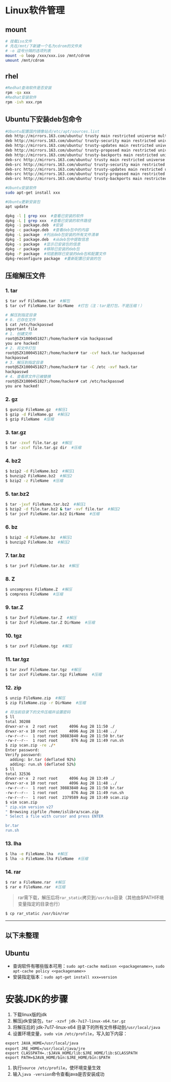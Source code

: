 # Linux软件管理

## mount

```bash
# 挂载iso文件
# 先在/mnt/下新建一个名为cdrom的文件夹
# -o 逗号分隔的选项列表
mount -o loop /xxx/xxx.iso /mnt/cdrom
umount /mnt/cdrom
```


## rhel

```bash
#Redhat查询软件是否安装
rpm -qa xxx
#Redhat安装软件
rpm -ivh xxx.rpm
```


## Ubuntu下安装deb包命令

```bash
#Ubuntu配置国内镜像站点/etc/apt/sources.list
deb http://mirrors.163.com/ubuntu/ trusty main restricted universe multiverse
deb http://mirrors.163.com/ubuntu/ trusty-security main restricted universe multiverse
deb http://mirrors.163.com/ubuntu/ trusty-updates main restricted universe multiverse
deb http://mirrors.163.com/ubuntu/ trusty-proposed main restricted universe multiverse
deb http://mirrors.163.com/ubuntu/ trusty-backports main restricted universe multiverse
deb-src http://mirrors.163.com/ubuntu/ trusty main restricted universe multiverse
deb-src http://mirrors.163.com/ubuntu/ trusty-security main restricted universe multiverse
deb-src http://mirrors.163.com/ubuntu/ trusty-updates main restricted universe multiverse
deb-src http://mirrors.163.com/ubuntu/ trusty-proposed main restricted universe multiverse
deb-src http://mirrors.163.com/ubuntu/ trusty-backports main restricted universe multiverse

#Ubuntu安装软件
sudo apt-get install xxx

#Ubuntu更新安装包
apt update

dpkg -l | grep xxx  #查看已安装的软件
dpkg -L | grep xxx  #查看已安装的软件路径
dpkg -i package.deb  #安装
dpkg -c package.deb  #查看deb包中的内容
dpkg -L package  #列出deb包安装的所有文件清单
dpkg -I package.deb  #从deb包中提取信息
dpkg -s package  #显示已安装包的信息
dpkg -r package  #移除已安装的deb包
dpkg -P package  #彻底删除已安装的deb包和配置文件
dpkg-reconfigure package  #重新配置已安装的包
```


## 压缩解压文件

### 1. tar

```bash
$ tar xvf FileName.tar  #解包
$ tar cvf FileName.tar DirName  #打包（注：tar是打包，不是压缩！）

# 解压到指定目录
# 0. 已存在文件
$ cat /etc/hackpasswd
important file
# 1. 创建文件
root@SZX1000451827:/home/hacker# vim hackpasswd
you are hacked!
# 2. 将文件打包
root@SZX1000451827:/home/hacker# tar -cvf hack.tar hackpasswd
hackpasswd
# 3. 解压到指定目录
root@SZX1000451827:/home/hacker# tar -C /etc -xvf hack.tar
hackpasswd
# 4. 查看原文件已被替换
root@SZX1000451827:/home/hacker# cat /etc/hackpasswd
you are hacked!
```

### 2. gz

```bash
$ gunzip FileName.gz  #解压1
$ gzip -d FileName.gz  #解压2
$ gzip FileName  #压缩
```

### 3. tar.gz

```bash
$ tar -zxvf file.tar.gz  #解压
$ tar -zcvf file.tar.gz dir  #压缩
```

### 4. bz2

```bash
$ bzip2 -d FileName.bz2  #解压1
$ bunzip2 FileName.bz2  #解压2
$ bzip2 -z FileName  #压缩
```

### 5. tar.bz2

```bash
$ tar -jxvf FileName.tar.bz2  #解压1
$ bzip2 -d file.tar.bz2 & tar -xvf file.tar  #解压2
$ tar jcvf FileName.tar.bz2 DirName  #压缩
```

### 6. bz

```bash
$ bzip2 -d FileName.bz  #解压1
$ bunzip2 FileName.bz  #解压2
```

### 7. tar.bz

```bash
$ tar jxvf FileName.tar.bz  #解压
```

### 8. Z

```bash
$ uncompress FileName.Z  #解压
$ compress FileName  #压缩
```

### 9. tar.Z

```bash
$ tar Zxvf FileName.tar.Z  #解压
$ tar Zcvf FileName.tar.Z DirName  #压缩
```

### 10. tgz

```bash
$ tar zxvf FileName.tgz  #解压
```

### 11. tar.tgz

```bash
$ tar zxvf FileName.tar.tgz  #解压
$ tar zcvf FileName.tar.tgz FileName  #压缩
```

### 12. zip

```bash
$ unzip FileName.zip  #解压
$ zip FileName.zip -r DirName  #压缩

# 将当前目录下的文件压缩并设置密码
$ ll
total 30208
drwxr-xr-x  2 root root     4096 Aug 28 11:50 ./
drwxr-xr-x 10 root root     4096 Aug 28 11:48 ../
-rw-r--r--  1 root root 30883840 Aug 28 11:50 br.tar
-rw-r--r--  1 root root      876 Aug 28 11:49 run.sh
$ zip scan.zip -re ./*
Enter password:
Verify password:
  adding: br.tar (deflated 92%)
  adding: run.sh (deflated 52%)
$ ll
total 32536
drwxr-xr-x  2 root root     4096 Aug 28 13:49 ./
drwxr-xr-x 10 root root     4096 Aug 28 11:48 ../
-rw-r--r--  1 root root 30883840 Aug 28 11:50 br.tar
-rw-r--r--  1 root root      876 Aug 28 11:49 run.sh
-rw-r--r--  1 root root  2379589 Aug 28 13:49 scan.zip
$ vim scan.zip
" zip.vim version v27
" Browsing zipfile /home/islibra/scan.zip
" Select a file with cursor and press ENTER

br.tar
run.sh
```

### 13. lha

```bash
$ lha -e FileName.lha  #解压
$ lha -a FileName.lha FileName  #压缩
```

### 14. rar

```bash
$ rar a FileName.rar  #解压
$ rar e FileName.rar  #压缩
```

> rar需下载，解压后将`rar_static`拷贝到`/usr/bin`目录（其他由$PATH环境变量指定的目录也行）

```bash
$ cp rar_static /usr/bin/rar
```


---
以下未整理
---


## Ubuntu

- 查询软件有哪些版本可用：`sudo apt-cache madison <<packagename>>`, `sudo apt-cache policy <<packagename>>`
- 安装指定版本：`sudo apt-get install xxx=version`


# 安装JDK的步骤

1. 下载linux版的jdk
1. 解压jdk安装包，`tar -xzvf jdk-7u17-linux-x64.tar.gz`
1. 将解压后的 jdk-7u17-linux-x64 目录下的所有文件移动到`/usr/local/java`
1. 设置环境变量，`sudo vim /etc/profile`，写入如下内容：
```
export JAVA_HOME=/usr/local/java
export JRE_HOME=/usr/local/java/jre　
export CLASSPATH=.:$JAVA_HOME/lib:$JRE_HOME/lib:$CLASSPATH
export PATH=$JAVA_HOME/bin:$JRE_HOME/bin:$PATH
```
1. 执行`source /etc/profile`，使环境变量生效
1. 输入`java -version`命令查看java是否安装成功
